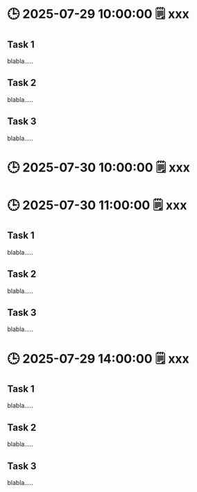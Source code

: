 # 🕒 2025-07-29 10:00:00  🗒️ xxx

## Task 1

blabla.....

## Task 2

blabla.....

## Task 3

blabla.....

# 🕒 2025-07-30 10:00:00  🗒️ xxx


# 🕒 2025-07-30 11:00:00  🗒️ xxx

## Task 1

blabla.....

## Task 2

blabla.....

## Task 3

blabla.....

# 🕒 2025-07-29 14:00:00  🗒️ xxx

## Task 1

blabla.....

## Task 2

blabla.....

## Task 3

blabla.....

